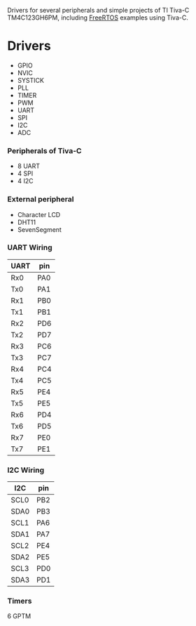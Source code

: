Drivers for several peripherals and simple projects of TI Tiva-C TM4C123GH6PM, including [FreeRTOS](https://github.com/Mohammed-AhmedAF/ARM/tree/master/tiva-c/Examples) examples using Tiva-С.

# Drivers
- GPIO
- NVIC
- SYSTICK
- PLL
- TIMER
- PWM
- UART
- SPI
- I2C
- ADC

### Peripherals of Tiva-C
* 8 UART
* 4 SPI
* 4 I2C

### External peripheral
* Character LCD
* DHT11
* SevenSegment

### UART Wiring
| UART | pin |
|---------|---------|
| Rx0 | PA0 |
| Tx0 | PA1 |
| Rx1 | PB0 |
| Tx1 | PB1 |
| Rx2 | PD6 |
| Tx2 | PD7 |
| Rx3 | PC6 |
| Tx3 | PC7 |
| Rx4 | PC4 |
| Tx4 | PC5 |
| Rx5 | PE4 |
| Tx5 | PE5 |
| Rx6 | PD4 |
| Tx6 | PD5 |
| Rx7 | PE0 |
| Tx7 | PE1 |

### I2C Wiring
| I2C | pin |
| ---- | ---- |
| SCL0 | PB2 |
| SDA0 | PB3 |
| SCL1 | PA6 |
| SDA1 | PA7 |
| SCL2 | PE4 |
| SDA2 | PE5 |
| SCL3 | PD0 |
| SDA3 | PD1 |

### Timers
6 GPTM
